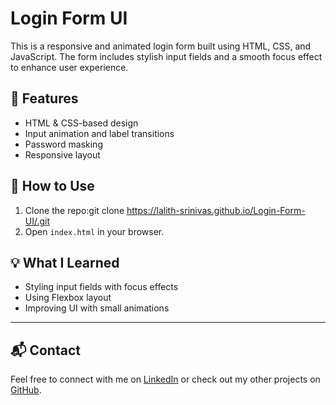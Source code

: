 # Login Form UI

This is a responsive and animated login form built using HTML, CSS, and JavaScript. The form includes stylish input fields and a smooth focus effect to enhance user experience.

## 🔧 Features
- HTML & CSS-based design
- Input animation and label transitions
- Password masking
- Responsive layout

## 🚀 How to Use
1. Clone the repo:git clone https://lalith-srinivas.github.io/Login-Form-UI/.git
2. Open `index.html` in your browser.

## 💡 What I Learned
- Styling input fields with focus effects
- Using Flexbox layout
- Improving UI with small animations

---

## 📬 Contact
Feel free to connect with me on [LinkedIn](www.linkedin.com/in/lalith-pattem-81888a32b) or check out my other projects on [GitHub](https://github.com/lalith-srinivas).
